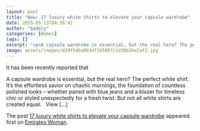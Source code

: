 ```yaml
---
layout: post
title: "New: 17 luxury white shirts to elevate your capsule wardrobe"
date: 2025-05-13T04:30:41
author: "badely"
categories: [Women]
tags: []
excerpt: "<p>A capsule wardrobe is essential, but the real hero? The perfect white shirt. It’s the effortless savior on chaotic mornings, the foundation of coun"
image: assets/images/d29f54ba0b3df345897c1d30b26e2af2.jpg
---
```


It has been recently reported that <p>A capsule wardrobe is essential, but the real hero? The perfect white shirt. It’s the effortless savior on chaotic mornings, the foundation of countless polished looks &#8211; whether paired with blue jeans and a blazer for timeless chic or styled unexpectedly for a fresh twist. But not all white shirts are created equal. &#160; View [&#8230;]</p>
<p>The post <a href="https://emirateswoman.com/17-luxury-white-shirts-capsule-wardrobe/" rel="nofollow">17 luxury white shirts to elevate your capsule wardrobe</a> appeared first on <a href="https://emirateswoman.com" rel="nofollow">Emirates Woman</a>.</p>

